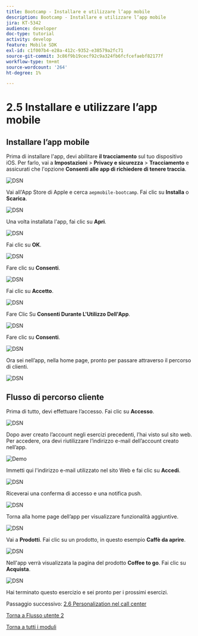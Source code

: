 ```yaml
---
title: Bootcamp - Installare e utilizzare l’app mobile
description: Bootcamp - Installare e utilizzare l’app mobile
jira: KT-5342
audience: developer
doc-type: tutorial
activity: develop
feature: Mobile SDK
exl-id: c1f007b4-e28a-412c-9352-e38579a2fc71
source-git-commit: 3c86f9b19cecf92c9a324fb6fcfcefaebf82177f
workflow-type: tm+mt
source-wordcount: '264'
ht-degree: 1%

---
```


# 2.5 Installare e utilizzare l’app mobile


## Installare l’app mobile

Prima di installare l&#39;app, devi abilitare **il tracciamento** sul tuo dispositivo iOS. Per farlo, vai a **Impostazioni** > **Privacy e sicurezza** > **Tracciamento** e assicurati che l&#39;opzione **Consenti alle app di richiedere di tenere traccia**.

![DSN](./../uc3/images/app4.png)

Vai all&#39;App Store di Apple e cerca `aepmobile-bootcamp`. Fai clic su **Installa** o **Scarica**.

![DSN](./../uc3/images/app1.png)

Una volta installata l&#39;app, fai clic su **Apri**.

![DSN](./../uc3/images/app2.png)

Fai clic su **OK**.

![DSN](./../uc3/images/app9.png)

Fare clic su **Consenti**.

![DSN](./../uc3/images/app3.png)

Fai clic su **Accetto**.

![DSN](./../uc3/images/app7.png)

Fare Clic Su **Consenti Durante L&#39;Utilizzo Dell&#39;App**.

![DSN](./../uc3/images/app8.png)

Fare clic su **Consenti**.

![DSN](./../uc3/images/app5.png)

Ora sei nell’app, nella home page, pronto per passare attraverso il percorso di clienti.

![DSN](./../uc3/images/app12.png)

## Flusso di percorso cliente

Prima di tutto, devi effettuare l’accesso. Fai clic su **Accesso**.

![DSN](./../uc3/images/app13.png)

Dopo aver creato l’account negli esercizi precedenti, l’hai visto sul sito web. Per accedere, ora devi riutilizzare l’indirizzo e-mail dell’account creato nell’app.

![Demo](./../uc3/images/pv1.png)

Immetti qui l&#39;indirizzo e-mail utilizzato nel sito Web e fai clic su **Accedi**.

![DSN](./../uc3/images/app14.png)

Riceverai una conferma di accesso e una notifica push.

![DSN](./../uc3/images/app15.png)

Torna alla home page dell’app per visualizzare funzionalità aggiuntive.

![DSN](./../uc3/images/app17.png)

Vai a **Prodotti**. Fai clic su un prodotto, in questo esempio **Caffè da aprire**.

![DSN](./images/app19.png)

Nell&#39;app verrà visualizzata la pagina del prodotto **Coffee to go**. Fai clic su **Acquista**.

![DSN](./images/app20.png)

Hai terminato questo esercizio e sei pronto per i prossimi esercizi.

Passaggio successivo: [2.6 Personalization nel call center](./ex6.md)

[Torna a Flusso utente 2](./uc2.md)

[Torna a tutti i moduli](../../overview.md)
